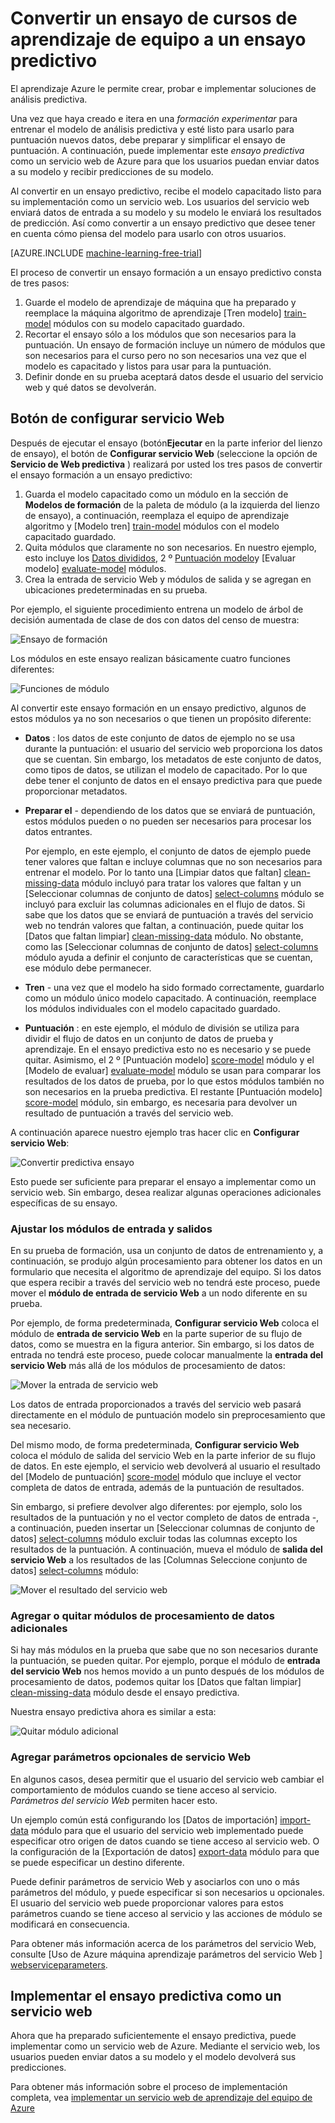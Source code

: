 <properties
    pageTitle="Convertir un ensayo de cursos de aprendizaje de equipo a un ensayo predictivo | Microsoft Azure"
    description="Cómo convertir un ensayo de formación de aprendizaje de máquina utilizado para el modelo de análisis predictiva a un ensayo predictivo que se puede implementar como un servicio web de aprendizaje."
    services="machine-learning"
    documentationCenter=""
    authors="garyericson"
    manager="jhubbard"
    editor="cgronlun"/>

<tags
    ms.service="machine-learning"
    ms.workload="data-services"
    ms.tgt_pltfrm="na"
    ms.devlang="na"
    ms.topic="article"
    ms.date="08/19/2016"
    ms.author="garye"/>

# <a name="convert-a-machine-learning-training-experiment-to-a-predictive-experiment"></a>Convertir un ensayo de cursos de aprendizaje de equipo a un ensayo predictivo

El aprendizaje Azure le permite crear, probar e implementar soluciones de análisis predictiva.

Una vez que haya creado e itera en una *formación experimentar* para entrenar el modelo de análisis predictiva y esté listo para usarlo para puntuación nuevos datos, debe preparar y simplificar el ensayo de puntuación. A continuación, puede implementar este *ensayo predictiva* como un servicio web de Azure para que los usuarios puedan enviar datos a su modelo y recibir predicciones de su modelo.

Al convertir en un ensayo predictivo, recibe el modelo capacitado listo para su implementación como un servicio web. Los usuarios del servicio web enviará datos de entrada a su modelo y su modelo le enviará los resultados de predicción. Así como convertir a un ensayo predictivo que desee tener en cuenta cómo piensa del modelo para usarlo con otros usuarios.

[AZURE.INCLUDE [machine-learning-free-trial](../../includes/machine-learning-free-trial.md)]

El proceso de convertir un ensayo formación a un ensayo predictivo consta de tres pasos:

1.  Guarde el modelo de aprendizaje de máquina que ha preparado y reemplace la máquina algoritmo de aprendizaje [Tren modelo] [ train-model] módulos con su modelo capacitado guardado.
2.  Recortar el ensayo sólo a los módulos que son necesarios para la puntuación. Un ensayo de formación incluye un número de módulos que son necesarios para el curso pero no son necesarios una vez que el modelo es capacitado y listos para usar para la puntuación.
3.  Definir donde en su prueba aceptará datos desde el usuario del servicio web y qué datos se devolverán.

## <a name="set-up-web-service-button"></a>Botón de configurar servicio Web

Después de ejecutar el ensayo (botón**Ejecutar** en la parte inferior del lienzo de ensayo), el botón de **Configurar servicio Web** (seleccione la opción de **Servicio de Web predictiva** ) realizará por usted los tres pasos de convertir el ensayo formación a un ensayo predictivo:

1.  Guarda el modelo capacitado como un módulo en la sección de **Modelos de formación** de la paleta de módulo (a la izquierda del lienzo de ensayo), a continuación, reemplaza el equipo de aprendizaje algoritmo y [Modelo tren] [ train-model] módulos con el modelo capacitado guardado.
2.  Quita módulos que claramente no son necesarios. En nuestro ejemplo, esto incluye los [Datos divididos][split], 2 º [Puntuación modelo][score-model]y [Evaluar modelo] [ evaluate-model] módulos.
3.  Crea la entrada de servicio Web y módulos de salida y se agregan en ubicaciones predeterminadas en su prueba.

Por ejemplo, el siguiente procedimiento entrena un modelo de árbol de decisión aumentada de clase de dos con datos del censo de muestra:

![Ensayo de formación][figure1]

Los módulos en este ensayo realizan básicamente cuatro funciones diferentes:

![Funciones de módulo][figure2]

Al convertir este ensayo formación en un ensayo predictivo, algunos de estos módulos ya no son necesarios o que tienen un propósito diferente:

- **Datos** : los datos de este conjunto de datos de ejemplo no se usa durante la puntuación: el usuario del servicio web proporciona los datos que se cuentan. Sin embargo, los metadatos de este conjunto de datos, como tipos de datos, se utilizan el modelo de capacitado. Por lo que debe tener el conjunto de datos en el ensayo predictiva para que puede proporcionar metadatos.

- **Preparar el** - dependiendo de los datos que se enviará de puntuación, estos módulos pueden o no pueden ser necesarios para procesar los datos entrantes.

    Por ejemplo, en este ejemplo, el conjunto de datos de ejemplo puede tener valores que faltan e incluye columnas que no son necesarios para entrenar el modelo. Por lo tanto una [Limpiar datos que faltan] [ clean-missing-data] módulo incluyó para tratar los valores que faltan y un [Seleccionar columnas de conjunto de datos] [ select-columns] módulo se incluyó para excluir las columnas adicionales en el flujo de datos. Si sabe que los datos que se enviará de puntuación a través del servicio web no tendrán valores que faltan, a continuación, puede quitar los [Datos que faltan limpiar] [ clean-missing-data] módulo. No obstante, como las [Seleccionar columnas de conjunto de datos] [ select-columns] módulo ayuda a definir el conjunto de características que se cuentan, ese módulo debe permanecer.

- **Tren** - una vez que el modelo ha sido formado correctamente, guardarlo como un módulo único modelo capacitado. A continuación, reemplace los módulos individuales con el modelo capacitado guardado.

- **Puntuación** : en este ejemplo, el módulo de división se utiliza para dividir el flujo de datos en un conjunto de datos de prueba y aprendizaje. En el ensayo predictiva esto no es necesario y se puede quitar. Asimismo, el 2 º [Puntuación modelo] [ score-model] módulo y el [Modelo de evaluar] [ evaluate-model] módulo se usan para comparar los resultados de los datos de prueba, por lo que estos módulos también no son necesarios en la prueba predictiva. El restante [Puntuación modelo] [ score-model] módulo, sin embargo, es necesaria para devolver un resultado de puntuación a través del servicio web.

A continuación aparece nuestro ejemplo tras hacer clic en **Configurar servicio Web**:

![Convertir predictiva ensayo][figure3]

Esto puede ser suficiente para preparar el ensayo a implementar como un servicio web. Sin embargo, desea realizar algunas operaciones adicionales específicas de su ensayo.

### <a name="adjust-input-and-output-modules"></a>Ajustar los módulos de entrada y salidos

En su prueba de formación, usa un conjunto de datos de entrenamiento y, a continuación, se produjo algún procesamiento para obtener los datos en un formulario que necesita el algoritmo de aprendizaje del equipo. Si los datos que espera recibir a través del servicio web no tendrá este proceso, puede mover el **módulo de entrada de servicio Web** a un nodo diferente en su prueba.

Por ejemplo, de forma predeterminada, **Configurar servicio Web** coloca el módulo de **entrada de servicio Web** en la parte superior de su flujo de datos, como se muestra en la figura anterior. Sin embargo, si los datos de entrada no tendrá este proceso, puede colocar manualmente la **entrada del servicio Web** más allá de los módulos de procesamiento de datos:

![Mover la entrada de servicio web][figure4]

Los datos de entrada proporcionados a través del servicio web pasará directamente en el módulo de puntuación modelo sin preprocesamiento que sea necesario.

Del mismo modo, de forma predeterminada, **Configurar servicio Web** coloca el módulo de salida del servicio Web en la parte inferior de su flujo de datos. En este ejemplo, el servicio web devolverá al usuario el resultado del [Modelo de puntuación] [ score-model] módulo que incluye el vector completa de datos de entrada, además de la puntuación de resultados.

Sin embargo, si prefiere devolver algo diferentes: por ejemplo, solo los resultados de la puntuación y no el vector completo de datos de entrada -, a continuación, pueden insertar un [Seleccionar columnas de conjunto de datos] [ select-columns] módulo excluir todas las columnas excepto los resultados de la puntuación. A continuación, mueva el módulo de **salida del servicio Web** a los resultados de las [Columnas Seleccione conjunto de datos] [ select-columns] módulo:

![Mover el resultado del servicio web][figure5]

### <a name="add-or-remove-additional-data-processing-modules"></a>Agregar o quitar módulos de procesamiento de datos adicionales

Si hay más módulos en la prueba que sabe que no son necesarios durante la puntuación, se pueden quitar. Por ejemplo, porque el módulo de **entrada del servicio Web** nos hemos movido a un punto después de los módulos de procesamiento de datos, podemos quitar los [Datos que faltan limpiar] [ clean-missing-data] módulo desde el ensayo predictiva.

Nuestra ensayo predictiva ahora es similar a esta:

![Quitar módulo adicional][figure6]

### <a name="add-optional-web-service-parameters"></a>Agregar parámetros opcionales de servicio Web

En algunos casos, desea permitir que el usuario del servicio web cambiar el comportamiento de módulos cuando se tiene acceso al servicio. *Parámetros del servicio Web* permiten hacer esto.

Un ejemplo común está configurando los [Datos de importación] [ import-data] módulo para que el usuario del servicio web implementado puede especificar otro origen de datos cuando se tiene acceso al servicio web. O la configuración de la [Exportación de datos] [ export-data] módulo para que se puede especificar un destino diferente.

Puede definir parámetros de servicio Web y asociarlos con uno o más parámetros del módulo, y puede especificar si son necesarios u opcionales. El usuario del servicio web puede proporcionar valores para estos parámetros cuando se tiene acceso al servicio y las acciones de módulo se modificará en consecuencia.

Para obtener más información acerca de los parámetros del servicio Web, consulte [Uso de Azure máquina aprendizaje parámetros del servicio Web ] [ webserviceparameters].

[webserviceparameters]: machine-learning-web-service-parameters.md


## <a name="deploy-the-predictive-experiment-as-a-web-service"></a>Implementar el ensayo predictiva como un servicio web

Ahora que ha preparado suficientemente el ensayo predictiva, puede implementar como un servicio web de Azure. Mediante el servicio web, los usuarios pueden enviar datos a su modelo y el modelo devolverá sus predicciones.

Para obtener más información sobre el proceso de implementación completa, vea [implementar un servicio web de aprendizaje del equipo de Azure][deploy]

[deploy]: machine-learning-publish-a-machine-learning-web-service.md


<!-- Images -->
[figure1]:./media/machine-learning-convert-training-experiment-to-scoring-experiment/figure1.png
[figure2]:./media/machine-learning-convert-training-experiment-to-scoring-experiment/figure2.png
[figure3]:./media/machine-learning-convert-training-experiment-to-scoring-experiment/figure3.png
[figure4]:./media/machine-learning-convert-training-experiment-to-scoring-experiment/figure4.png
[figure5]:./media/machine-learning-convert-training-experiment-to-scoring-experiment/figure5.png
[figure6]:./media/machine-learning-convert-training-experiment-to-scoring-experiment/figure6.png


<!-- Module References -->
[clean-missing-data]: https://msdn.microsoft.com/library/azure/d2c5ca2f-7323-41a3-9b7e-da917c99f0c4/
[evaluate-model]: https://msdn.microsoft.com/library/azure/927d65ac-3b50-4694-9903-20f6c1672089/
[select-columns]: https://msdn.microsoft.com/library/azure/1ec722fa-b623-4e26-a44e-a50c6d726223/
[import-data]: https://msdn.microsoft.com/library/azure/4e1b0fe6-aded-4b3f-a36f-39b8862b9004/
[score-model]: https://msdn.microsoft.com/library/azure/401b4f92-e724-4d5a-be81-d5b0ff9bdb33/
[split]: https://msdn.microsoft.com/library/azure/70530644-c97a-4ab6-85f7-88bf30a8be5f/
[train-model]: https://msdn.microsoft.com/library/azure/5cc7053e-aa30-450d-96c0-dae4be720977/
[export-data]: https://msdn.microsoft.com/library/azure/7a391181-b6a7-4ad4-b82d-e419c0d6522c/
